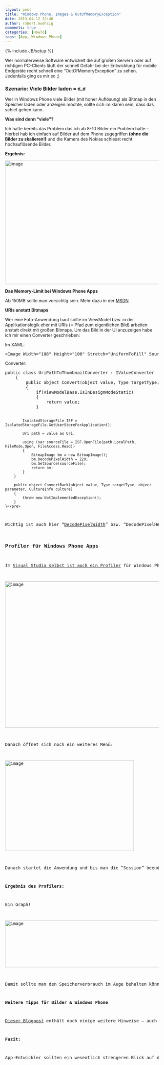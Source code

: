 ```yaml
---
layout: post
title: "Windows Phone, Images & OutOfMemoryException"
date: 2013-04-12 22:48
author: robert.muehsig
comments: true
categories: [HowTo]
tags: [App, Windows Phone]
---
```

{% include JB/setup %}
<p>Wer normalerweise Software entwickelt die auf großen Servern oder auf richtigen PC-Clients läuft der schnell Gefahr bei der Entwicklung für mobile Endgeräte recht schnell eine “OutOfMemoryException” zu sehen. Jedenfalls ging es mir so ;)</p> <h3>Szenario: Viele Bilder laden = ಠ_ಠ</h3> <p>Wer in Windows Phone viele Bilder (mit hoher Auflösung) als Bitmap in den Speicher laden oder anzeigen möchte, sollte sich im klaren sein, dass das schief gehen kann.</p> <p><strong>Was sind denn “viele”?</strong></p> <p>Ich hatte bereits das Problem das ich ab 8-10 Bilder ein Problem hatte – hierbei hab ich einfach auf Bilder auf dem Phone zugegriffen <strong>(ohne die Bilder zu skalieren!)</strong> und die Kamera des Nokias schiesst recht hochauflösende Bilder.</p> <p><strong>Ergebnis:</strong></p> <p><a href="{{BASE_PATH}}/assets/wp-images/image1816.png"><img title="image" style="border-left-width: 0px; border-right-width: 0px; border-bottom-width: 0px; display: inline; border-top-width: 0px" border="0" alt="image" src="{{BASE_PATH}}/assets/wp-images/image_thumb969.png" width="581" height="404"></a> </p> <p><strong>Das Memory-Limit bei Windows Phone Apps</strong></p> <p>Ab 150MB sollte man vorsichtig sein. Mehr dazu in der <a href="http://msdn.microsoft.com/en-us/library/windowsphone/develop/jj681682(v=vs.105).aspx">MSDN</a></p> <p><strong>URIs anstatt Bitmaps</strong></p> <p>Wer eine Foto-Anwendung baut sollte im ViewModel bzw. in der Applikationslogik eher mit URIs (= Pfad zum eigentlichen Bild) arbeiten anstatt direkt mit großen Bitmaps. Um das Bild in der UI anzuzeigen habe ich mir einen Converter geschrieben:</p> <p>Im XAML:</p><pre class="brush: csharp; auto-links: true; collapse: false; first-line: 1; gutter: true; html-script: false; light: false; ruler: false; smart-tabs: true; tab-size: 4; toolbar: true;">&lt;Image Width="108" Height="108" Stretch="UniformToFill" Source="{Binding PhotoSource, Converter={StaticResource UriPathToThumbnailConverter}}" /&gt;</pre>
<p>Converter:</p><pre class="brush: csharp; auto-links: true; collapse: false; first-line: 1; gutter: true; html-script: false; light: false; ruler: false; smart-tabs: true; tab-size: 4; toolbar: true;">public class UriPathToThumbnailConverter : IValueConverter
    {
        public object Convert(object value, Type targetType, object parameter, System.Globalization.CultureInfo culture)
        {
            if(ViewModelBase.IsInDesignModeStatic)
            {
                return value;
            }

            IsolatedStorageFile ISF = IsolatedStorageFile.GetUserStoreForApplication();

            Uri path = value as Uri;

            using (var sourceFile = ISF.OpenFile(path.LocalPath, FileMode.Open, FileAccess.Read))
            {
                BitmapImage bm = new BitmapImage();
                bm.DecodePixelWidth = 220;
                bm.SetSource(sourceFile);
                return bm;
            }
        }

        public object ConvertBack(object value, Type targetType, object parameter, CultureInfo culture)
        {
            throw new NotImplementedException();
        }
    }</pre>
<p>Wichtig ist auch hier “<a href="http://msdn.microsoft.com/en-us/library/system.windows.media.imaging.bitmapimage.decodepixelwidth.aspx">DecodePixelWidth</a>” bzw. “DecodePixelHeight” zu setzen – damit kann wird das Bild auf eine bestimmte größe festgelegt und ich hatte die Memory Probleme in den Griff bekommen.</p>
<h3><strong>Profiler für Windows Phone Apps</strong> </h3>
<p>Im <a href="http://msdn.microsoft.com/en-us/library/windowsphone/develop/jj215908(v=vs.105).aspx">Visual Studio selbst ist auch ein Profiler</a> für Windows Phone Apps enthalten:</p>
<p><a href="{{BASE_PATH}}/assets/wp-images/image1817.png"><img title="image" style="border-top: 0px; border-right: 0px; border-bottom: 0px; border-left: 0px; display: inline" border="0" alt="image" src="{{BASE_PATH}}/assets/wp-images/image_thumb970.png" width="558" height="478"></a> </p>
<p>Danach öffnet sich noch ein weiteres Menü:</p>
<p><a href="{{BASE_PATH}}/assets/wp-images/image1818.png"><img title="image" style="border-top: 0px; border-right: 0px; border-bottom: 0px; border-left: 0px; display: inline" border="0" alt="image" src="{{BASE_PATH}}/assets/wp-images/image_thumb971.png" width="422" height="296"></a> </p>
<p>Danach startet die Anwendung und bis man die “Session” beendet werden Daten aufgenommen.</p>
<p><strong>Ergebnis des Profilers:</strong></p>
<p>Ein Graph!</p>
<p><a href="{{BASE_PATH}}/assets/wp-images/image1819.png"><img title="image" style="border-top: 0px; border-right: 0px; border-bottom: 0px; border-left: 0px; display: inline" border="0" alt="image" src="{{BASE_PATH}}/assets/wp-images/image_thumb972.png" width="545" height="153"></a> </p>
<p>Damit sollte man den Speicherverbrauch im Auge behalten können und optimieren.</p>
<p><strong>Weitere Tipps für Bilder &amp; Windows Phone</strong></p>
<p><a href="http://blogs.msdn.com/b/swick/archive/2011/04/07/image-tips-for-windows-phone-7.aspx">Dieser Blogpost</a> enthält noch einige weitere Hinweise – auch wenn er mit Windows Phone 7 betitelt ist, scheint es nach wie vor zuzutreffen. Weitere Tipps findet man auch <a href="http://msdn.microsoft.com/en-us/library/windowsphone/develop/ff967560(v=vs.105).aspx">in der MSDN</a>.</p>
<p><strong>Fazit:</strong></p>
<p>App-Entwickler sollten ein wesentlich strengeren Blick auf die Performance- und Memory-Werte der Anwendung schauen da man sehr leicht das System ausreizen kann. Mit den Hinweisen konnte ich jedenfalls meine Memory Probleme lösen ;)</p>
